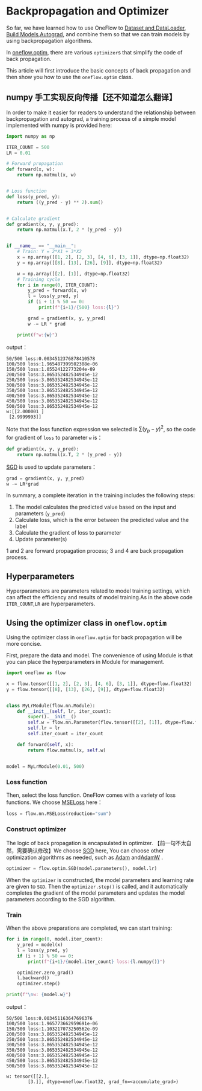 # Backpropagation and Optimizer

So far, we have learned how to use OneFlow to [Dataset and DataLoader](./03_dataset_dataloader.md), [Build Models](./04_build_network.md),[Autograd](./05_autograd.md), and combine them so that we can train models by using backpropagation algorithms.

In [oneflow.optim](https://oneflow.readthedocs.io/en/master/optim.html), there are various `optimizer`s that simplify the code of back propagation.

This article will first introduce the basic concepts of back propagation and then show you how to use the `oneflow.optim` class.

## numpy 手工实现反向传播【还不知道怎么翻译】

In order to make it easier for readers to understand the relationship between backpropagation and autograd, a training process of a simple model implemented with numpy is provided here:

```python
import numpy as np

ITER_COUNT = 500
LR = 0.01

# Forward propagation
def forward(x, w):
    return np.matmul(x, w)


# Loss function
def loss(y_pred, y):
    return ((y_pred - y) ** 2).sum()


# Calculate gradient
def gradient(x, y, y_pred):
    return np.matmul(x.T, 2 * (y_pred - y))


if __name__ == "__main__":
    # Train: Y = 2*X1 + 3*X2
    x = np.array([[1, 2], [2, 3], [4, 6], [3, 1]], dtype=np.float32)
    y = np.array([[8], [13], [26], [9]], dtype=np.float32)

    w = np.array([[2], [1]], dtype=np.float32)
    # Training cycle
    for i in range(0, ITER_COUNT):
        y_pred = forward(x, w)
        l = loss(y_pred, y)
        if (i + 1) % 50 == 0:
            print(f"{i+1}/{500} loss:{l}")

        grad = gradient(x, y, y_pred)
        w -= LR * grad

    print(f"w:{w}")
```

output：

```text
50/500 loss:0.0034512376878410578
100/500 loss:1.965487399502308e-06
150/500 loss:1.05524122773204e-09
200/500 loss:3.865352482534945e-12
250/500 loss:3.865352482534945e-12
300/500 loss:3.865352482534945e-12
350/500 loss:3.865352482534945e-12
400/500 loss:3.865352482534945e-12
450/500 loss:3.865352482534945e-12
500/500 loss:3.865352482534945e-12
w:[[2.000001 ]
 [2.9999993]]
```

Note that the loss function expression we selected is $\sum (y_{p} - y)^2$, so the code for gradient of `loss` to parameter `w` is：

```python
def gradient(x, y, y_pred):
    return np.matmul(x.T, 2 * (y_pred - y))
```

[SGD](https://en.wikipedia.org/wiki/Stochastic_gradient_descent) is used to update parameters：

```python
grad = gradient(x, y, y_pred)
w -= LR*grad
```

In summary, a complete iteration in the training includes the following steps:

1. The model calculates the predicted value based on the input and parameters (`y_pred`)
2. Calculate loss, which is the error between the predicted value and the label
3. Calculate the gradient of loss to parameter
4. Update parameter(s)

1 and 2 are forward propagation process; 3 and 4 are back propagation process.

## Hyperparameters

Hyperparameters are parameters related to model training settings, which can affect the efficiency and results of model training.As in the above code `ITER_COUNT`,`LR` are hyperparameters.

## Using the optimizer class in `oneflow.optim`

Using the optimizer class in `oneflow.optim` for back propagation will be more concise.

First, prepare the data and model. The convenience of using Module is that you can place the hyperparameters in Module for management.

```python
import oneflow as flow

x = flow.tensor([[1, 2], [2, 3], [4, 6], [3, 1]], dtype=flow.float32)
y = flow.tensor([[8], [13], [26], [9]], dtype=flow.float32)


class MyLrModule(flow.nn.Module):
    def __init__(self, lr, iter_count):
        super().__init__()
        self.w = flow.nn.Parameter(flow.tensor([[2], [1]], dtype=flow.float32))
        self.lr = lr
        self.iter_count = iter_count

    def forward(self, x):
        return flow.matmul(x, self.w)


model = MyLrModule(0.01, 500)
```

### Loss function

Then, select the loss function. OneFlow comes with a variety of loss functions. We choose [MSELoss](https://oneflow.readthedocs.io/en/master/nn.html?highlight=mseloss#oneflow.nn.MSELoss) here：

```python
loss = flow.nn.MSELoss(reduction="sum")
```
### Construct optimizer
The logic of back propagation is encapsulated in optimizer. 【前一句不太自然，需要确认修改】We choose [SGD](https://oneflow.readthedocs.io/en/master/optim.html?highlight=sgd#oneflow.optim.SGD) here, You can choose other optimization algorithms as needed, such as [Adam](https://oneflow.readthedocs.io/en/master/optim.html?highlight=adam#oneflow.optim.Adam) and[AdamW](https://oneflow.readthedocs.io/en/master/optim.html?highlight=adamw#oneflow.optim.AdamW) .

```python
optimizer = flow.optim.SGD(model.parameters(), model.lr)
```

When the `optimizer` is constructed, the model parameters and learning rate are given to `SGD`. Then the `optimizer.step()` is called, and it automatically completes the gradient of the model parameters and updates the model parameters according to the SGD algorithm.

### Train

When the above preparations are completed, we can start training:

```python
for i in range(0, model.iter_count):
    y_pred = model(x)
    l = loss(y_pred, y)
    if (i + 1) % 50 == 0:
        print(f"{i+1}/{model.iter_count} loss:{l.numpy()}")

    optimizer.zero_grad()
    l.backward()
    optimizer.step()

print(f"\nw: {model.w}")
```

output：
```text
50/500 loss:0.003451163647696376
100/500 loss:1.965773662959691e-06
150/500 loss:1.103217073250562e-09
200/500 loss:3.865352482534945e-12
250/500 loss:3.865352482534945e-12
300/500 loss:3.865352482534945e-12
350/500 loss:3.865352482534945e-12
400/500 loss:3.865352482534945e-12
450/500 loss:3.865352482534945e-12
500/500 loss:3.865352482534945e-12

w: tensor([[2.],
        [3.]], dtype=oneflow.float32, grad_fn=<accumulate_grad>)
```